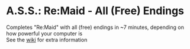 # A.S.S.: Re:Maid - All (Free) Endings  
Completes "Re:Maid" with all (free) endings in ~7 minutes, depending on how powerful your computer is  
See the [wiki](https://github.com/Duckuk/ASS_ReMaid-All/wiki) for extra information  
